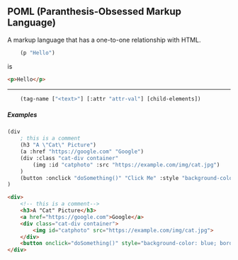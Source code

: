 ## POML (Paranthesis-Obsessed Markup Language)

A markup language that has a one-to-one relationship with HTML.

```lisp
    (p "Hello")
```
is
```html
<p>Hello</p>
```
---

```lisp
    (tag-name ["<text>"] [:attr "attr-val"] [child-elements])
```

##### Examples
```lisp
(div 
    ; this is a comment
    (h3 "A \"Cat\" Picture")
    (a :href "https://google.com" "Google")
    (div :class "cat-div container"
        (img :id "catphoto" :src "https://example.com/img/cat.jpg")
    )
    (button :onclick "doSomething()" "Click Me" :style "background-color: blue; border-radius: 3px;")
)
```
```html
<div>
    <!-- this is a comment-->
    <h3>A "Cat" Picture</h3>
    <a href="https://google.com">Google</a>
    <div class="cat-div container">
        <img id="catphoto" src="https://example.com/img/cat.jpg">
    </div>
    <button onclick="doSomething()" style="background-color: blue; border-radius: 3px;">Click Me</button>
</div>
```